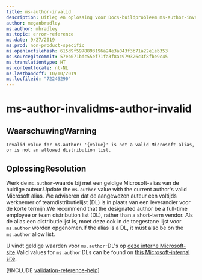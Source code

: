 ```yaml
---
title: ms-author-invalid
description: Uitleg en oplossing voor Docs-buildprobleem ms-author-invalid
author: meganbradley
ms.author: mbradley
ms.topic: error-reference
ms.date: 9/27/2019
ms.prod: non-product-specific
ms.openlocfilehash: 615d9f5978893196a24e3a043f3b71a22e1eb353
ms.sourcegitcommit: 57eb071bdc55ef71fa3f8ac979326c3f8fbe9c45
ms.translationtype: HT
ms.contentlocale: nl-NL
ms.lasthandoff: 10/10/2019
ms.locfileid: "72246290"
---
```

# <a name="ms-author-invalid"></a><span data-ttu-id="c33c4-103">ms-author-invalid</span><span class="sxs-lookup"><span data-stu-id="c33c4-103">ms-author-invalid</span></span>

## <a name="warning"></a><span data-ttu-id="c33c4-104">Waarschuwing</span><span class="sxs-lookup"><span data-stu-id="c33c4-104">Warning</span></span>

`Invalid value for ms.author: '{value}' is not a valid Microsoft alias, or is not an allowed distribution list.`

## <a name="resolution"></a><span data-ttu-id="c33c4-105">Oplossing</span><span class="sxs-lookup"><span data-stu-id="c33c4-105">Resolution</span></span>

<span data-ttu-id="c33c4-106">Werk de `ms.author`-waarde bij met een geldige Microsoft-alias van de huidige auteur.</span><span class="sxs-lookup"><span data-stu-id="c33c4-106">Update the `ms.author` value with the current author's valid Microsoft alias.</span></span> <span data-ttu-id="c33c4-107">We adviseren dat de aangewezen auteur een voltijds werknemer of teamdistributielijst (DL) is in plaats van een leverancier voor de korte termijn.</span><span class="sxs-lookup"><span data-stu-id="c33c4-107">We recommend that the designated author be a full-time employee or team distribution list (DL), rather than a short-term vendor.</span></span> <span data-ttu-id="c33c4-108">Als de alias een distributielijst is, moet deze ook in de toegestane lijst voor `ms.author` worden opgenomen.</span><span class="sxs-lookup"><span data-stu-id="c33c4-108">If the alias is a DL, it must also be on the `ms.author` allow list.</span></span>

<span data-ttu-id="c33c4-109">U vindt geldige waarden voor `ms.author`-DL's op [deze interne Microsoft-site](https://docsmetadatatool.azurewebsites.net/allowlists).</span><span class="sxs-lookup"><span data-stu-id="c33c4-109">Valid values for `ms.author` DLs can be found on [this Microsoft-internal site](https://docsmetadatatool.azurewebsites.net/allowlists).</span></span>

<!--make sure to add this file to your includes folder and verify the path-->
[!INCLUDE [validation-reference-help](includes/validation-reference-help.md)]
